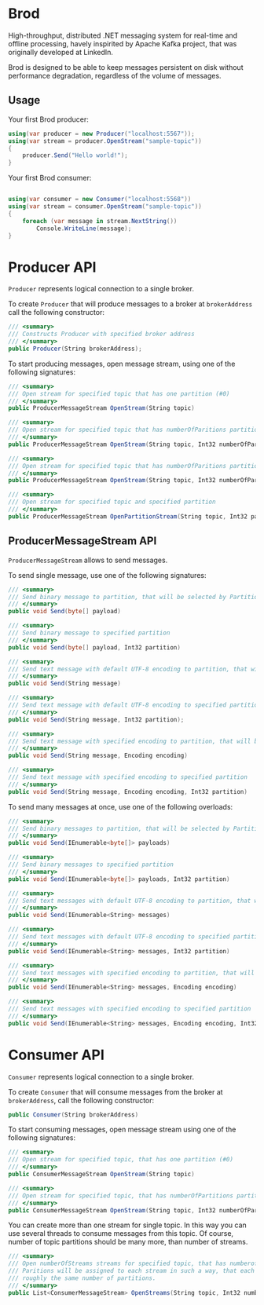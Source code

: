 Brod
====

High-throughput, distributed .NET messaging system for real-time and offline processing, havely 
inspirited by Apache Kafka project, that was originally developed at LinkedIn.

Brod is designed to be able to keep messages persistent on disk without performance degradation, regardless of the 
volume of messages.

Usage
-----

Your first Brod producer:

```csharp
using(var producer = new Producer("localhost:5567"));
using(var stream = producer.OpenStream("sample-topic"))
{
    producer.Send("Hello world!");
}
```

Your first Brod consumer:

```csharp

using(var consumer = new Consumer("localhost:5568"))
using(var stream = consumer.OpenStream("sample-topic"))
{
    foreach (var message in stream.NextString())
        Console.WriteLine(message);
}
```

Producer API
============

`Producer` represents logical connection to a single broker. 

To create `Producer` that will produce messages to a broker at `brokerAddress` call the following constructor:
```csharp
/// <summary>
/// Constructs Producer with specified broker address
/// </summary>
public Producer(String brokerAddress);
```

To start producing messages, open message stream, using one of the following signatures:
```csharp
/// <summary>
/// Open stream for specified topic that has one partition (#0)
/// </summary>
public ProducerMessageStream OpenStream(String topic)

/// <summary>
/// Open stream for specified topic that has numberOfParitions partitions. DefaultPartitioner will be used.
/// </summary>
public ProducerMessageStream OpenStream(String topic, Int32 numberOfPartitions)

/// <summary>
/// Open stream for specified topic that has numberOfParitions partitions with specified partitioner
/// </summary>
public ProducerMessageStream OpenStream(String topic, Int32 numberOfPartitions, IPartitioner partitioner)

/// <summary>
/// Open stream for specified topic and specified partition
/// </summary>
public ProducerMessageStream OpenPartitionStream(String topic, Int32 partition)
```

ProducerMessageStream API
-------------------------

`ProducerMessageStream` allows to send messages.

To send single message, use one of the following signatures:
```csharp
/// <summary>
/// Send binary message to partition, that will be selected by Partitioner of this stream
/// </summary>
public void Send(byte[] payload)

/// <summary>
/// Send binary message to specified partition
/// </summary>
public void Send(byte[] payload, Int32 partition)

/// <summary>
/// Send text message with default UTF-8 encoding to partition, that will be selected by Partitioner of this stream
/// </summary>
public void Send(String message)

/// <summary>
/// Send text message with default UTF-8 encoding to specified partition
/// </summary>
public void Send(String message, Int32 partition);

/// <summary>
/// Send text message with specified encoding to partition, that will be selected by Partitioner of this stream
/// </summary>
public void Send(String message, Encoding encoding)

/// <summary>
/// Send text message with specified encoding to specified partition
/// </summary>
public void Send(String message, Encoding encoding, Int32 partition)
```

To send many messages at once, use one of the following overloads:

```csharp
/// <summary>
/// Send binary messages to partition, that will be selected by Partitioner of this stream
/// </summary>
public void Send(IEnumerable<byte[]> payloads)

/// <summary>
/// Send binary messages to specified partition
/// </summary>
public void Send(IEnumerable<byte[]> payloads, Int32 partition)

/// <summary>
/// Send text messages with default UTF-8 encoding to partition, that will be selected by Partitioner of this stream
/// </summary>
public void Send(IEnumerable<String> messages)

/// <summary>
/// Send text messages with default UTF-8 encoding to specified partition
/// </summary>
public void Send(IEnumerable<String> messages, Int32 partition)

/// <summary>
/// Send text messages with specified encoding to partition, that will be selected by Partitioner of this stream
/// </summary>
public void Send(IEnumerable<String> messages, Encoding encoding)

/// <summary>
/// Send text messages with specified encoding to specified partition
/// </summary>
public void Send(IEnumerable<String> messages, Encoding encoding, Int32 partition)
```

Consumer API
============

`Consumer` represents logical connection to a single broker. 

To create `Consumer` that will consume messages from the broker at `brokerAddress`, call the following constructor:
```csharp
public Consumer(String brokerAddress)
```

To start consuming messages, open message stream using one of the following signatures:
```csharp
/// <summary>
/// Open stream for specified topic, that has one partition (#0)
/// </summary>
public ConsumerMessageStream OpenStream(String topic)

/// <summary>
/// Open stream for specified topic, that has numberOfPartitions partitions
/// </summary>
public ConsumerMessageStream OpenStream(String topic, Int32 numberOfPartitions)
```

You can create more than one stream for single topic. In this way you can use several threads to consume messages from
this topic. Of course, number of topic partitions should be many more, than number of streams. 

```csharp
/// <summary>
/// Open numberOfStreams streams for specified topic, that has numberofPartitions partitions.
/// Paritions will be assigned to each stream in such a way, that each stream will consume
/// roughly the same number of partitions.
/// </summary>
public List<ConsumerMessageStream> OpenStreams(String topic, Int32 numberOfPartitions, Int32 numberOfStreams)
```